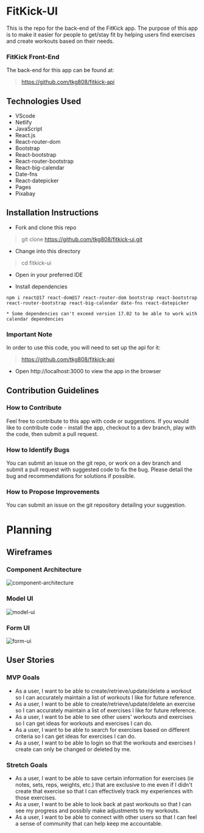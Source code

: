 # FitKick-UI

This is the repo for the back-end of the FitKick app. The purpose of this app is to make it easier for people to get/stay fit by helping users find exercises and create workouts based on their needs.

### FitKick Front-End

The back-end for this app can be found at:

> https://github.com/tkg808/fitkick-api

## Technologies Used

* VScode
* Netlify
* JavaScript
* React.js
* React-router-dom
* Bootstrap
* React-bootstrap
* React-router-bootstrap
* React-big-calendar
* Date-fns
* React-datepicker
* Pages
* Pixabay

## Installation Instructions

* Fork and clone this repo

> git clone https://github.com/tkg808/fitkick-ui.git

* Change into this directory

> cd fitkick-ui

* Open in your preferred IDE

* Install dependencies

```
npm i react@17 react-dom@17 react-router-dom bootstrap react-bootstrap react-router-bootstrap react-big-calendar date-fns react-datepicker
```
    * Some dependencies can't exceed version 17.02 to be able to work with calendar dependencies

### Important Note

In order to use this code, you will need to set up the api for it:

> https://github.com/tkg808/fitkick-api

* Open http://localhost:3000 to view the app in the browser

## Contribution Guidelines

### How to Contribute

Feel free to contribute to this app with code or suggestions. If you would like to contribute code - install the app, checkout to a dev branch, play with the code, then submit a pull request.

### How to Identify Bugs

You can submit an issue on the git repo, or work on a dev branch and submit a pull request with suggested code to fix the bug. Please detail the bug and recommendations for solutions if possible.

### How to Propose Improvements

You can submit an issue on the git repository detailing your suggestion.

# Planning

## Wireframes

### Component Architecture
![component-architecture](http://tinyimg.io/i/FuMF4eH.png)

### Model UI
![model-ui](http://tinyimg.io/i/BPV54O7.png)

### Form UI
![form-ui](http://tinyimg.io/i/qfUDWUx.png)

## User Stories

### MVP Goals

* As a user, I want to be able to create/retrieve/update/delete a workout so I can accurately maintain a list of workouts I like for future reference.
* As a user, I want to be able to create/retrieve/update/delete an exercise so I can accurately maintain a list of exercises I like for future reference.
* As a user, I want to be able to see other users' workouts and exercises so I can get ideas for workouts and exercises I can do.
* As a user, I want to be able to search for exercises based on different criteria so I can get ideas for exercises I can do.
* As a user, I want to be able to login so that the workouts and exercises I create can only be changed or deleted by me.

### Stretch Goals

* As a user, I want to be able to save certain information for exercises (ie notes, sets, reps, weights, etc.) that are exclusive to me even if I didn't create that exercise so that I can effectively track my experiences with those exercises.
* As a user, I want to be able to look back at past workouts so that I can see my progress and possibly make adjustments to my workouts.
* As a user, I want to be able to connect with other users so that I can feel a sense of community that can help keep me accountable.